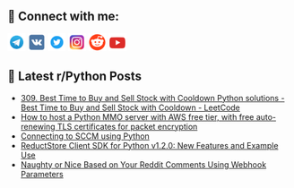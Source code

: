 ## 🔎 Connect with me:
[<img src="https://github.com/bullbesh/bullbesh/blob/main/images/Telegram.png" width="32" height="32" />](https://t.me/bullbesh)
[<img src="https://github.com/bullbesh/bullbesh/blob/main/images/VK.png" width="32" height="32" />](https://vk.com/bullbesh)
[<img src="https://github.com/bullbesh/bullbesh/blob/main/images/Twitter.png" width="32" height="32" />](https://twitter.com/bullbesh1)
[<img src="https://github.com/bullbesh/bullbesh/blob/main/images/Instagram.png" width="32" height="32" />](https://www.instagram.com/bullbesh)
[<img src="https://github.com/bullbesh/bullbesh/blob/main/images/Reddit.png" width="32" height="32" />](https://www.reddit.com/user/bullbesh)
[<img src="https://github.com/bullbesh/bullbesh/blob/main/images/YouTube.png" width="32" height="32" />](https://www.youtube.com/channel/UCtfjRs6uzgq5mfm8S06WTcg)

## 📕 Latest r/Python Posts
<!-- BLOG-POST-LIST:START -->
- [309. Best Time to Buy and Sell Stock with Cooldown Python solutions - Best Time to Buy and Sell Stock with Cooldown - LeetCode](https://www.reddit.com/r/Python/comments/zt2hyk/309_best_time_to_buy_and_sell_stock_with_cooldown/)
- [How to host a Python MMO server with AWS free tier, with free auto-renewing TLS certificates for packet encryption](https://www.reddit.com/r/Python/comments/zt2cvc/how_to_host_a_python_mmo_server_with_aws_free/)
- [Connecting to SCCM using Python](https://www.reddit.com/r/Python/comments/zsygc4/connecting_to_sccm_using_python/)
- [ReductStore Client SDK for Python v1.2.0: New Features and Example Use](https://www.reddit.com/r/Python/comments/zsydsq/reductstore_client_sdk_for_python_v120_new/)
- [Naughty or Nice Based on Your Reddit Comments Using Webhook Parameters](https://www.reddit.com/r/Python/comments/zswnvf/naughty_or_nice_based_on_your_reddit_comments/)
<!-- BLOG-POST-LIST:END -->
